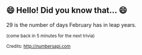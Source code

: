 ## 😄 Hello! Did you know that... 😄
29 is the number of days February has in leap years.

<sup>(come back in 5 minutes for the next trivia)</sup>


<sup>Credits: http://numbersapi.com</sup>
